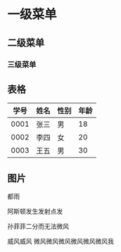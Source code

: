 # 一级菜单

## 二级菜单

### 三级菜单



## 表格

| 学号 | 姓名 | 性别 | 年龄 |
| ---- | ---- | ---- | ---- |
| 0001 | 张三 | 男   | 18   |
| 0002 | 李四 | 女   | 20   |
| 0003 | 王五 | 男   | 30   |

## 图片

都雨

阿斯顿发生发射点发

孙菲菲二分而无法微风

威风威风 微风微风微风微风微风微风我